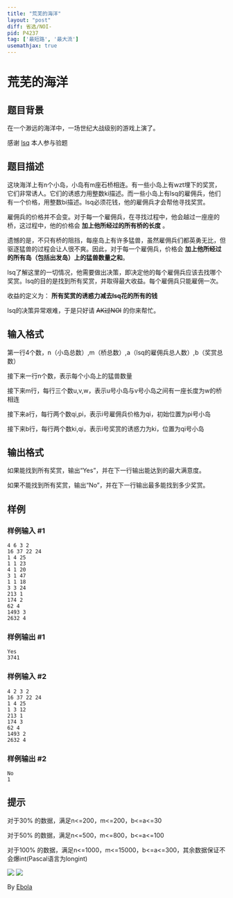 ```yaml
---
title: "荒芜的海洋"
layout: "post"
diff: 省选/NOI-
pid: P4237
tag: ['最短路', '最大流']
usemathjax: true
---
```


# 荒芜的海洋
## 题目背景

在一个渺远的海洋中，一场世纪大战级别的游戏上演了。

感谢 [lsq](https://www.luogu.org/space/show?uid=26556) 本人参与验题
## 题目描述

这块海洋上有n个小岛，小岛有m座石桥相连。有一些小岛上有wzt埋下的奖赏，它们非常诱人。它们的诱惑力用整数ki描述。而一些小岛上有lsq的雇佣兵，他们有一个价格，用整数bi描述。lsq必须花钱，他的雇佣兵才会帮他寻找奖赏。 

雇佣兵的价格并不会变。对于每一个雇佣兵，在寻找过程中，他会越过一座座的桥，这过程中，他的价格会 **加上他所经过的所有桥的长度** 。

遗憾的是，不只有桥的阻挡，每座岛上有许多猛兽，虽然雇佣兵们都英勇无比，但驱逐猛兽的过程会让人很不爽。因此，对于每一个雇佣兵，价格会 **加上他所经过的所有岛（包括出发岛）上的猛兽数量之和**。

lsq了解这里的一切情况，他需要做出决策，即决定他的每个雇佣兵应该去找哪个奖赏。lsq的目的是找到所有奖赏，并取得最大收益。每个雇佣兵只能雇佣一次。

收益的定义为： **所有奖赏的诱惑力减去lsq花的所有的钱**

lsq的决策异常艰难，于是只好请 ~~AK过NOI~~ 的你来帮忙。
## 输入格式

第一行4个数，n（小岛总数）,m（桥总数）,a（lsq的雇佣兵总人数）,b（奖赏总数）

接下来一行n个数，表示每个小岛上的猛兽数量

接下来m行，每行三个数u,v,w，表示u号小岛与v号小岛之间有一座长度为w的桥相连

接下来a行，每行两个数qi,pi，表示i号雇佣兵价格为qi，初始位置为pi号小岛

接下来b行，每行两个数ki,qi，表示i号奖赏的诱惑力为ki，位置为qi号小岛
## 输出格式

如果能找到所有奖赏，输出“Yes”，并在下一行输出能达到的最大满意度。

如果不能找到所有奖赏，输出“No”，并在下一行输出最多能找到多少奖赏。
## 样例

### 样例输入 #1
```
4 6 3 2
16 37 22 24 
1 4 25
1 1 23
4 1 20
3 1 47
1 1 18
3 3 24
213 1
174 2
62 4
1493 3
2632 4
```
### 样例输出 #1
```
Yes
3741
```
### 样例输入 #2
```
4 2 3 2
16 37 22 24
1 4 25
1 3 12
213 1
174 3
62 4
1493 2
2632 4
```
### 样例输出 #2
```
No
1
```
## 提示

对于30% 的数据，满足n<=200，m<=200，b<=a<=30

对于50% 的数据，满足n<=500，m<=800，b<=a<=100

对于100% 的数据，满足n<=1000，m<=15000，b<=a<=300，其余数据保证不会爆int(Pascal语言为longint)

![](https://cdn.luogu.com.cn/upload/pic/14497.png)
![](https://cdn.luogu.com.cn/upload/pic/14498.png)

By [Ebola](https://www.luogu.org/space/show?uid=20158)
